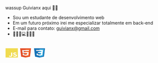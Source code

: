 wassup Guivianx aqui ✌🏻
- Sou um estudante de desenvolvimento web 
- Em um futuro próximo irei me especializar totalmente em back-end
- E-mail para contato: guivianx@gmail.com
- 🚴🏻‍♀️💻👨🏻‍💻


<div style="display: inline_block"><br>
  <img align="center" alt="Js" height="30" width="40" src="https://raw.githubusercontent.com/devicons/devicon/master/icons/javascript/javascript-plain.svg ">
  <img align="center" alt="HTML" height="30" width="40" src="https://raw.githubusercontent.com/devicons/devicon/master/icons/html5/html5-original.svg ">
  <img align="center" alt="CSS" height="30" width="40" src="https://raw.githubusercontent.com/devicons/devicon/master/icons/css3/css3-original.svg ">
</div>
 

 
